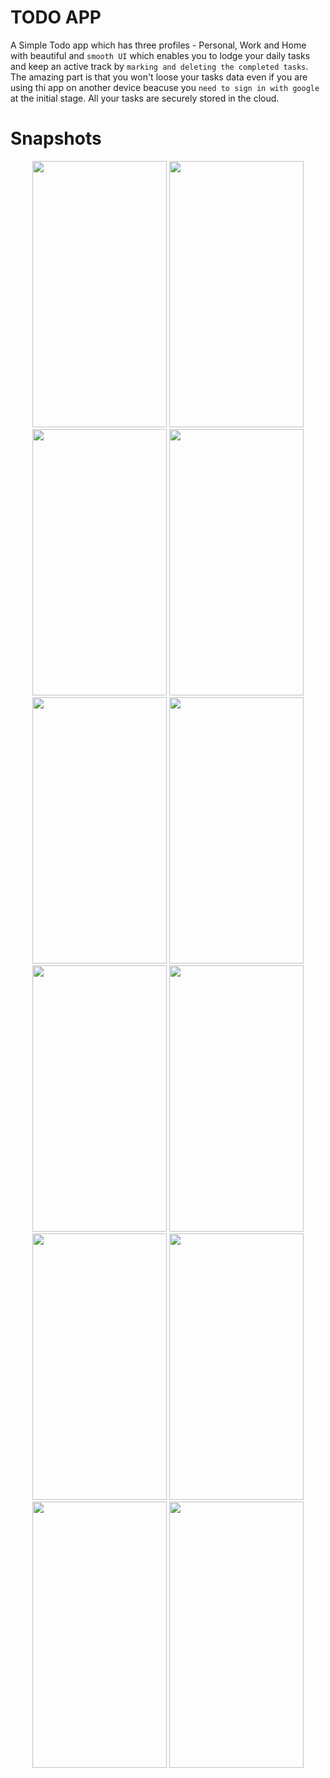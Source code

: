 # TODO APP
A Simple Todo app which has three profiles - Personal, Work and Home with beautiful and `smooth UI` which enables you to lodge your daily tasks and keep an active track by `marking and deleting the completed tasks`. 
The amazing part is that you won't loose your tasks data even if you are using thi app on another device beacuse you `need to sign in with google` at the initial stage. All your tasks are securely stored in the cloud.

# Snapshots

<p float="left" align="center" margin="50px">
<img src='https://user-images.githubusercontent.com/73791635/152419558-a5f2d16b-ecad-43b0-887e-8d65c6fae42f.png' width=215 height=426>
<img src='https://user-images.githubusercontent.com/73791635/152419568-3db38d5c-59da-4ad2-a2f8-3cdceaf78774.png' width=215 height=426>
<img src='https://user-images.githubusercontent.com/73791635/152419584-c539cc79-2a21-4130-914c-df51aabf6e9a.png' width=215 height=426>
<img src='https://user-images.githubusercontent.com/73791635/152419603-b566e155-ec44-4e59-80f9-e520f9a5c86b.png' width=215 height=426>
<!-- <p style="padding-bottom:10"> -->
<img src='https://user-images.githubusercontent.com/73791635/152419617-1f53348e-0531-4fea-bfc9-f577476b78b7.png' width=215 height=426>
<img src='https://user-images.githubusercontent.com/73791635/152419632-81489d52-e551-42b4-a0d7-0736884d1e76.png' width=215 height=426>
<img src='https://user-images.githubusercontent.com/73791635/152419643-beef474d-27ab-4384-a14e-e0958a03a597.png' width=215 height=426>
<img src='https://user-images.githubusercontent.com/73791635/152419659-23461ee5-49b6-4cde-91f6-174a900e0888.png' width=215 height=426>
<!-- <p style="padding-bottom:10"> -->
<img src='https://user-images.githubusercontent.com/73791635/152419671-86798720-c326-45d7-9256-890ee5fce133.png' width=215 height=426>
<img src='https://user-images.githubusercontent.com/73791635/152419702-0b6a0728-a45e-4b92-be9f-06511abc8451.png' width=215 height=426>
<img src='https://user-images.githubusercontent.com/73791635/152419713-fd99d330-1b6a-46da-9324-0f38435c0714.png' width=215 height=426>
<img src='https://user-images.githubusercontent.com/73791635/152419724-b5d07262-1d44-449d-9a2f-b7197d98e760.png' width=215 height=426>

